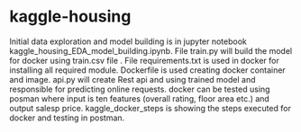 # kaggle-housing 
Initial data exploration and model building is in jupyter notebook kaggle_housing_EDA_model_building.ipynb.
 File train.py will build the model for docker using train.csv file . 
 File requirements.txt is used in docker for installing all required module.
Dockerfile is used creating docker container and image.
api.py  will create Rest api and using trained model and responsible for predicting online requests.
docker can be tested using posman where input is ten features (overall rating, floor area etc.) and output salesp price.
kaggle_docker_steps is showing the steps executed for docker and testing in postman.
